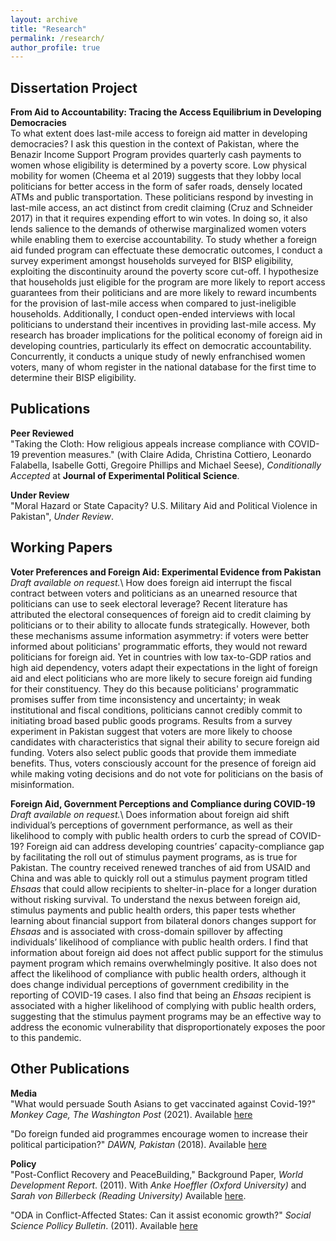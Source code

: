 ```yaml
---
layout: archive
title: "Research"
permalink: /research/
author_profile: true
---
```

## Dissertation Project
**From Aid to Accountability: Tracing the Access Equilibrium in Developing Democracies**  
To what extent does last-mile access to foreign aid matter in developing democracies? I ask this question in the context of Pakistan,  where the Benazir Income Support Program provides quarterly cash payments to women whose eligibility is determined by a poverty score. Low physical mobility for women (Cheema et al 2019) suggests that they lobby local politicians for better access in the form of safer roads,  densely located ATMs and public transportation. These politicians respond by investing in last-mile access, an act distinct from credit  claiming (Cruz and Schneider 2017) in that it requires expending effort to win votes. In doing so, it also lends salience to the demands of otherwise marginalized women voters while enabling them to exercise accountability. To study whether a foreign aid funded program can effectuate these democratic outcomes, I conduct a survey experiment amongst households surveyed for BISP eligibility, exploiting the discontinuity around the poverty score cut-off. I hypothesize that households just eligible for the program are more likely to report access guarantees from their politicians  and are more likely to reward incumbents for the provision of last-mile access when compared to just-ineligible households. Additionally, I conduct open-ended interviews with local politicians to understand their incentives in providing last-mile access. My research has broader implications for the political economy of foreign aid in developing countries, particularly its effect on democratic accountability. Concurrently, it conducts a unique study of newly enfranchised women voters, many of whom register in the national database for the first time to determine their BISP eligibility. 

## Publications
**Peer Reviewed**\
"Taking the Cloth: How religious appeals increase compliance with COVID-19 prevention measures." (with Claire Adida, Christina Cottiero, Leonardo Falabella, Isabelle Gotti, Gregoire Phillips and Michael Seese), *Conditionally Accepted* at **Journal of Experimental Political Science**. 

**Under Review**\
"Moral Hazard or State Capacity? U.S. Military Aid and Political Violence in Pakistan", *Under Review*.  

## Working Papers
**Voter Preferences and Foreign Aid: Experimental Evidence from Pakistan** *Draft available on request.*\ How does foreign aid interrupt the fiscal contract between voters and politicians as an unearned resource that politicians can use to seek electoral leverage? Recent literature has attributed the electoral consequences of foreign aid to credit claiming by politicians or to their ability to allocate funds strategically. However, both these mechanisms assume information asymmetry: if voters were better informed about politicians' programmatic efforts, they would not reward politicians for foreign aid. Yet in countries with low tax-to-GDP ratios and high aid dependency, voters adapt their expectations in the light of foreign aid and elect politicians who are more likely to secure foreign aid funding for their constituency. They do this because politicians' programmatic promises suffer from time inconsistency and uncertainty; in weak institutional and fiscal conditions, politicians cannot credibly commit to initiating broad based public goods programs. Results from a survey experiment in Pakistan suggest that voters are more likely to choose candidates with characteristics that signal their ability to secure foreign aid funding. Voters also select public goods that provide them immediate benefits. Thus, voters consciously account for the presence of foreign aid while making voting decisions and do not vote for politicians on the basis of misinformation.

**Foreign Aid, Government Perceptions and Compliance during COVID-19** *Draft available on request.*\ Does information about foreign aid shift individual’s perceptions of government performance, as well as their likelihood to comply with public health orders to curb the spread of COVID-19? Foreign aid can address developing countries’ capacity-compliance gap by facilitating the roll out of stimulus payment programs, as is true for Pakistan. The country received renewed tranches of aid from USAID and China and was able to quickly roll out a stimulus payment program titled *Ehsaas* that could allow recipients to shelter-in-place for a longer duration without risking survival. To understand the nexus between foreign aid, stimulus payments and public health orders, this paper tests whether learning about financial support from bilateral donors changes support for *Ehsaas* and is associated with cross-domain spillover by affecting individuals’ likelihood of compliance with public health orders. I find that information about foreign aid does not affect public support for the stimulus payment program which remains overwhelmingly positive. It also does not affect the likelihood of compliance with public health orders, although it does change individual perceptions of government credibility in the reporting of COVID-19 cases. I also find that being an *Ehsaas* recipient is associated with a higher likelihood of complying with public health orders, suggesting that the stimulus payment programs may be an effective way to address the economic vulnerability that disproportionately exposes the poor to this pandemic.

## Other Publications

**Media**\
"What would persuade South Asians to get vaccinated against Covid-19?" *Monkey Cage, The Washington Post* (2021). Available [here](https://www.washingtonpost.com/politics/2021/05/21/what-would-persuade-south-asians-get-vaccinated-against-covid-19/)

"Do foreign funded aid programmes encourage women to increase their political participation?" *DAWN, Pakistan* (2018). Available [here](https://www.dawn.com/news/1430923/do-foreign-funded-aid-programmes-encourage-women-to-increase-their-political-participation)

**Policy**\
"Post-Conflict Recovery and PeaceBuilding," Background Paper, *World Development Report*. (2011). With *Anke Hoeffler (Oxford University)* and *Sarah von Billerbeck (Reading University)* Available [here](https://openknowledge.worldbank.org/bitstream/handle/10986/9184/WDR2011_0010.pdf?sequence=1&isAllowed=y). 

"ODA in Conflict-Affected States: Can it assist economic growth?" *Social Science Pollicy Bulletin*. (2011). Available [here](https://www.dropbox.com/s/llbpt10a8s8uevn/SSPB_2011.pdf?dl=0)

